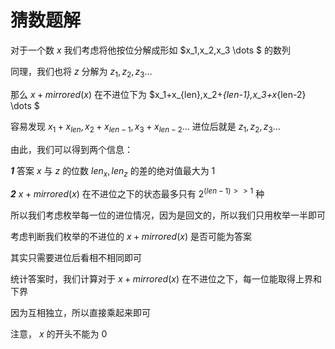 # 猜数题解

对于一个数 $x$ 我们考虑将他按位分解成形如 $x_1,x_2,x_3 \dots $ 的数列

同理，我们也将 $z$ 分解为 $z_1,z_2,z_3\dots$

那么 $x+mirrored(x)$ 在不进位下为 $x_1+x_{len},x_2+_{len-1},x_3+x_{len-2} \dots $ 

容易发现 $x_1+x_{len},x_2+x_{len-1},x_3+x_{len-2}\dots$ 进位后就是 $z_1,z_2,z_3 \dots$

由此，我们可以得到两个信息：

***1*** 答案 $x$ 与 $z$ 的位数 $len_x,len_z$ 的差的绝对值最大为 $1$ 

***2*** $x+mirrored(x)$ 在不进位之下的状态最多只有 $2^{(len-1)>>1}$ 种

所以我们考虑枚举每一位的进位情况，因为是回文的，所以我们只用枚举一半即可

考虑判断我们枚举的不进位的 $x+mirrored(x)$ 是否可能为答案

其实只需要进位后看相不相同即可

统计答案时，我们计算对于 $x+mirrored(x)$ 在不进位之下，每一位能取得上界和下界

因为互相独立，所以直接乘起来即可

注意， $x$ 的开头不能为 $0$

